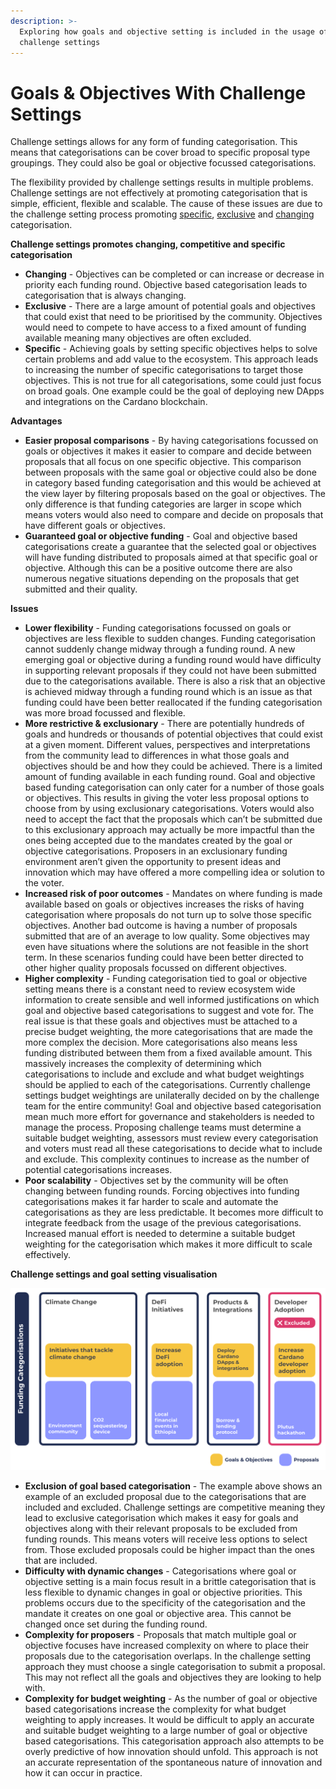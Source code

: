```yaml
---
description: >-
  Exploring how goals and objective setting is included in the usage of
  challenge settings
---
```


# Goals & Objectives With Challenge Settings

Challenge settings allows for any form of funding categorisation. This means that categorisations can be cover broad to specific proposal type groupings. They could also be goal or objective focussed categorisations.

The flexibility provided by challenge settings results in multiple problems. Challenge settings are not effectively at promoting categorisation that is simple, efficient, flexible and scalable. The cause of these issues are due to the challenge setting process promoting [specific](../categorisation-properties/broad-vs-specific-categorisation.md), [exclusive](../categorisation-properties/inclusive-vs-exclusive-categorisation.md) and [changing](../categorisation-properties/recurring-vs-changing-categorisation.md) categorisation.



**Challenge settings promotes changing, competitive and specific categorisation**

* **Changing** - Objectives can be completed or can increase or decrease in priority each funding round. Objective based categorisation leads to categorisation that is always changing.
* **Exclusive** - There are a large amount of potential goals and objectives that could exist that need to be prioritised by the community. Objectives would need to compete to have access to a fixed amount of funding available meaning many objectives are often excluded.
* **Specific** - Achieving goals by setting specific objectives helps to solve certain problems and add value to the ecosystem. This approach leads to increasing the number of specific categorisations to target those objectives. This is not true for all categorisations, some could just focus on broad goals. One example could be the goal of deploying new DApps and integrations on the Cardano blockchain.



**Advantages**

* **Easier proposal comparisons** - By having categorisations focussed on goals or objectives it makes it easier to compare and decide between proposals that all focus on one specific objective. This comparison between proposals with the same goal or objective could also be done in category based funding categorisation and this would be achieved at the view layer by filtering proposals based on the goal or objectives. The only difference is that funding categories are larger in scope which means voters would also need to compare and decide on proposals that have different goals or objectives.
* **Guaranteed goal or objective funding** - Goal and objective based categorisations create a guarantee that the selected goal or objectives will have funding distributed to proposals aimed at that specific goal or objective. Although this can be a positive outcome there are also numerous negative situations depending on the proposals that get submitted and their quality.



**Issues**

* **Lower flexibility** - Funding categorisations focussed on goals or objectives are less flexible to sudden changes. Funding categorisation cannot suddenly change midway through a funding round. A new emerging goal or objective during a funding round would have difficulty in supporting relevant proposals if they could not have been submitted due to the categorisations available. There is also a risk that an objective is achieved midway through a funding round which is an issue as that funding could have been better reallocated if the funding categorisation was more broad focussed and flexible.
* **More restrictive & exclusionary** - There are potentially hundreds of goals and hundreds or thousands of potential objectives that could exist at a given moment. Different values, perspectives and interpretations from the community lead to differences in what those goals and objectives should be and how they could be achieved. There is a limited amount of funding available in each funding round. Goal and objective based funding categorisation can only cater for a number of those goals or objectives. This results in giving the voter less proposal options to choose from by using exclusionary categorisations. Voters would also need to accept the fact that the proposals which can’t be submitted due to this exclusionary approach may actually be more impactful than the ones being accepted due to the mandates created by the goal or objective categorisations. Proposers in an exclusionary funding environment aren’t given the opportunity to present ideas and innovation which may have offered a more compelling idea or solution to the voter.
* **Increased risk of poor outcomes** - Mandates on where funding is made available based on goals or objectives increases the risks of having categorisation where proposals do not turn up to solve those specific objectives. Another bad outcome is having a number of proposals submitted that are of an average to low quality. Some objectives may even have situations where the solutions are not feasible in the short term. In these scenarios funding could have been better directed to other higher quality proposals focussed on different objectives.
* **Higher complexity** - Funding categorisation tied to goal or objective setting means there is a constant need to review ecosystem wide information to create sensible and well informed justifications on which goal and objective based categorisations to suggest and vote for. The real issue is that these goals and objectives must be attached to a precise budget weighting, the more categorisations that are made the more complex the decision. More categorisations also means less funding distributed between them from a fixed available amount. This massively increases the complexity of determining which categorisations to include and exclude and what budget weightings should be applied to each of the categorisations. Currently challenge settings budget weightings are unilaterally decided on by the challenge team for the entire community! Goal and objective based categorisation mean much more effort for governance and stakeholders is needed to manage the process. Proposing challenge teams must determine a suitable budget weighting, assessors must review every categorisation and voters must read all these categorisations to decide what to include and exclude. This complexity continues to increase as the number of potential categorisations increases.
* **Poor scalability** - Objectives set by the community will be often changing between funding rounds. Forcing objectives into funding categorisations makes it far harder to scale and automate the categorisations as they are less predictable. It becomes more difficult to integrate feedback from the usage of the previous categorisations. Increased manual effort is needed to determine a suitable budget weighting for the categorisation which makes it more difficult to scale effectively.



**Challenge settings and goal setting visualisation**

![](../.gitbook/assets/challenges-and-goals.png)

* **Exclusion of goal based categorisation** - The example above shows an example of an excluded proposal due to the categorisations that are included and excluded. Challenge settings are competitive meaning they lead to exclusive categorisation which makes it easy for goals and objectives along with their relevant proposals to be excluded from funding rounds. This means voters will receive less options to select from. Those excluded proposals could be higher impact than the ones that are included.
* **Difficulty with dynamic changes** - Categorisations where goal or objective setting is a main focus result in a brittle categorisation that is less flexible to dynamic changes in goal or objective priorities. This problems occurs due to the specificity of the categorisation and the mandate it creates on one goal or objective area. This cannot be changed once set during the funding round.
* **Complexity for proposers** - Proposals that match multiple goal or objective focuses have increased complexity on where to place their proposals due to the categorisation overlaps. In the challenge setting approach they must choose a single categorisation to submit a proposal. This may not reflect all the goals and objectives they are looking to help with.
* **Complexity for budget weighting** - As the number of goal or objective based categorisations increase the complexity for what budget weighting to apply increases. It would be difficult to apply an accurate and suitable budget weighting to a large number of goal or objective based categorisations. This categorisation approach also attempts to be overly predictive of how innovation should unfold. This approach is not an accurate representation of the spontaneous nature of innovation and how it can occur in practice.
